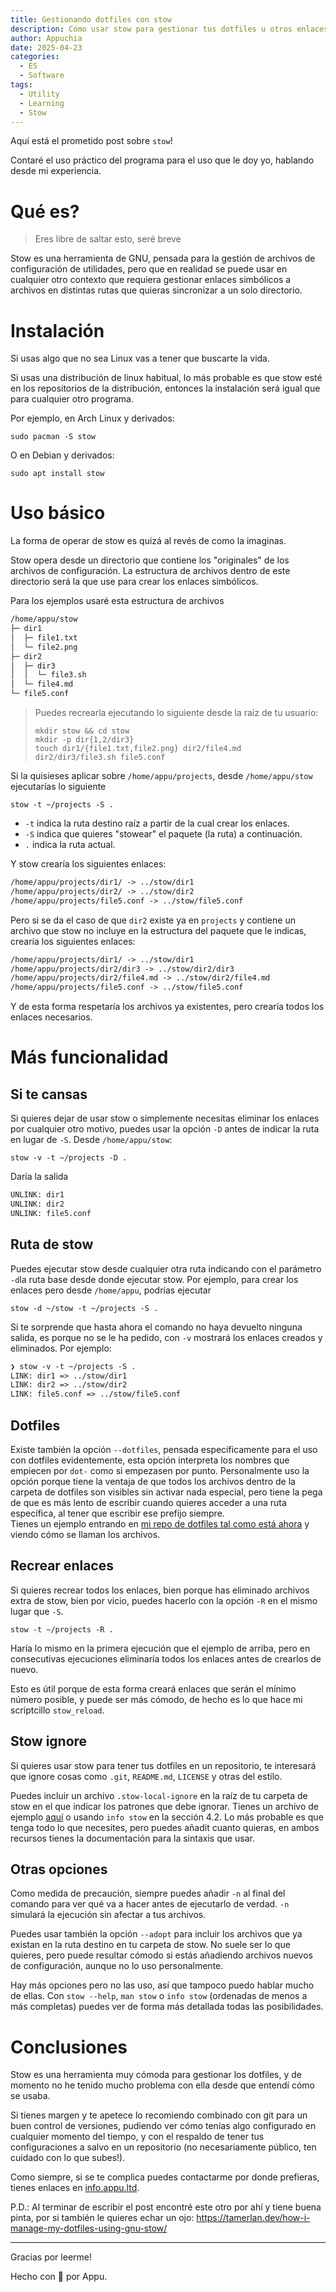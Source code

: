 ```yaml
---
title: Gestionando dotfiles con stow
description: Cómo usar stow para gestionar tus dotfiles u otros enlaces
author: Appuchia
date: 2025-04-23
categories:
  - ES
  - Software
tags:
  - Utility
  - Learning
  - Stow
---
```


Aquí está el prometido post sobre `stow`!

Contaré el uso práctico del programa para el uso que le doy yo, hablando desde mi experiencia.

# Qué es?

> Eres libre de saltar esto, seré breve

Stow es una herramienta de GNU, pensada para la gestión de archivos de configuración de utilidades, pero que en realidad se puede usar en cualquier otro contexto que requiera gestionar enlaces simbólicos a archivos en distintas rutas que quieras sincronizar a un solo directorio.

# Instalación

Si usas algo que no sea Linux vas a tener que buscarte la vida.

Si usas una distribución de linux habitual, lo más probable es que stow esté en los repositorios de la distribución, entonces la instalación será igual que para cualquier otro programa.

Por ejemplo, en Arch Linux y derivados:
```shell
sudo pacman -S stow
```
O en Debian y derivados:
```shell
sudo apt install stow
```

# Uso básico

La forma de operar de stow es quizá al revés de como la imaginas.

Stow opera desde un directorio que contiene los "originales" de los archivos de configuración.
La estructura de archivos dentro de este directorio será la que use para crear los enlaces simbólicos.

Para los ejemplos usaré esta estructura de archivos
```txt
/home/appu/stow
├─ dir1
│  ├─ file1.txt
│  └─ file2.png
├─ dir2
│  ├─ dir3
│  │  └─ file3.sh
│  └─ file4.md
└─ file5.conf
```

> Puedes recrearla ejecutando lo siguiente desde la raíz de tu usuario:
> ```shell
> mkdir stow && cd stow
> mkdir -p dir{1,2/dir3}
> touch dir1/{file1.txt,file2.png} dir2/file4.md dir2/dir3/file3.sh file5.conf
> ```

Si la quisieses aplicar sobre `/home/appu/projects`, desde `/home/appu/stow` ejecutarías lo siguiente
```shell
stow -t ~/projects -S .
```

- `-t` indica la ruta destino raíz a partir de la cual crear los enlaces.
- `-S` indica que quieres "stowear" el paquete (la ruta) a continuación.
- `.` indica la ruta actual.

Y stow crearía los siguientes enlaces:
```txt
/home/appu/projects/dir1/ -> ../stow/dir1
/home/appu/projects/dir2/ -> ../stow/dir2
/home/appu/projects/file5.conf -> ../stow/file5.conf
```

Pero si se da el caso de que `dir2` existe ya en `projects` y contiene un archivo que stow no incluye en la estructura del paquete que le indicas, crearía los siguientes enlaces:
```txt
/home/appu/projects/dir1/ -> ../stow/dir1
/home/appu/projects/dir2/dir3 -> ../stow/dir2/dir3
/home/appu/projects/dir2/file4.md -> ../stow/dir2/file4.md
/home/appu/projects/file5.conf -> ../stow/file5.conf
```
Y de esta forma respetaría los archivos ya existentes, pero crearía todos los enlaces necesarios.

# Más funcionalidad

## Si te cansas

Si quieres dejar de usar stow o simplemente necesitas eliminar los enlaces por cualquier otro motivo, puedes usar la opción `-D` antes de indicar la ruta en lugar de `-S`. Desde `/home/appu/stow`:
```shell
stow -v -t ~/projects -D .
```
Daría la salida
```txt
UNLINK: dir1
UNLINK: dir2
UNLINK: file5.conf
```

## Ruta de stow

Puedes ejecutar stow desde cualquier otra ruta indicando con el parámetro `-d`la ruta base desde donde ejecutar stow.
Por ejemplo, para crear los enlaces pero desde `/home/appu`, podrías ejecutar
```shell
stow -d ~/stow -t ~/projects -S .
```

Si te sorprende que hasta ahora el comando no haya devuelto ninguna salida, es porque no se le ha pedido, con `-v` mostrará los enlaces creados y eliminados.
Por ejemplo: 
```txt /home/appu/stow
❯ stow -v -t ~/projects -S .
LINK: dir1 => ../stow/dir1
LINK: dir2 => ../stow/dir2
LINK: file5.conf => ../stow/file5.conf
```

## Dotfiles

Existe también la opción `--dotfiles`, pensada específicamente para el uso con dotfiles evidentemente, esta opción interpreta los nombres que empiecen por `dot-` como si empezasen por punto.
Personalmente uso la opción porque tiene la ventaja de que todos los archivos dentro de la carpeta de dotfiles son visibles sin activar nada especial, pero tiene la pega de que es más lento de escribir cuando quieres acceder a una ruta específica, al tener que escribir ese prefijo siempre. \
Tienes un ejemplo entrando en [mi repo de dotfiles tal como está ahora](https://git.appu.ltd/appu/dotfiles/src/commit/c0b465f159f5876f6cb21c6afc3e1dd1ef4999ad) y viendo cómo se llaman los archivos.

## Recrear enlaces

Si quieres recrear todos los enlaces, bien porque has eliminado archivos extra de stow, bien por vicio, puedes hacerlo con la opción `-R` en el mismo lugar que `-S`.
```shell
stow -t ~/projects -R .
```
Haría lo mismo en la primera ejecución que el ejemplo de arriba, pero en consecutivas ejecuciones eliminaría todos los enlaces antes de crearlos de nuevo.

Esto es útil porque de esta forma creará enlaces que serán el mínimo número posible, y puede ser más cómodo, de hecho es lo que hace mi scriptcillo `stow_reload`.

## Stow ignore

Si quieres usar stow para tener tus dotfiles en un repositorio, te interesará que ignore cosas como `.git`, `README.md`, `LICENSE` y otras del estilo.

Puedes incluir un archivo `.stow-local-ignore` en la raíz de tu carpeta de stow en el que indicar los patrones que debe ignorar.
Tienes un archivo de ejemplo [aquí](https://www.gnu.org/software/stow/manual/html_node/Types-And-Syntax-Of-Ignore-Lists.html) o usando `info stow` en la sección 4.2.
Lo más probable es que tenga todo lo que necesites, pero puedes añadit cuanto quieras, en ambos recursos tienes la documentación para la sintaxis que usar.

## Otras opciones

Como medida de precaución, siempre puedes añadir `-n` al final del comando para ver qué va a hacer antes de ejecutarlo de verdad.
`-n` simulará la ejecución sin afectar a tus archivos.

Puedes usar también la opción `--adopt` para incluir los archivos que ya existan en la ruta destino en tu carpeta de stow.
No suele ser lo que quieres, pero puede resultar cómodo si estás añadiendo archivos nuevos de configuración, aunque no lo uso personalmente.

Hay más opciones pero no las uso, así que tampoco puedo hablar mucho de ellas.
Con `stow --help`, `man stow` o `info stow` (ordenadas de menos a más completas) puedes ver de forma más detallada todas las posibilidades.

# Conclusiones

Stow es una herramienta muy cómoda para gestionar los dotfiles, y de momento no he tenido mucho problema con ella desde que entendí cómo se usaba.

Si tienes margen y te apetece lo recomiendo combinado con git para un buen control de versiones, pudiendo ver cómo tenías algo configurado en cualquier momento del tiempo, y con el respaldo de tener tus configuraciones a salvo en un repositorio (no necesariamente público, ten cuidado con lo que subes!).

Como siempre, si se te complica puedes contactarme por donde prefieras, tienes enlaces en [info.appu.ltd](https://info.appu.ltd/?utm_source=blog&utm_medium=stow).

P.D.: Al terminar de escribir el post encontré este otro por ahí y tiene buena pinta, por si también le quieres echar un ojo: https://tamerlan.dev/how-i-manage-my-dotfiles-using-gnu-stow/

---

Gracias por leerme!

Hecho con 🖤 por Appu.
